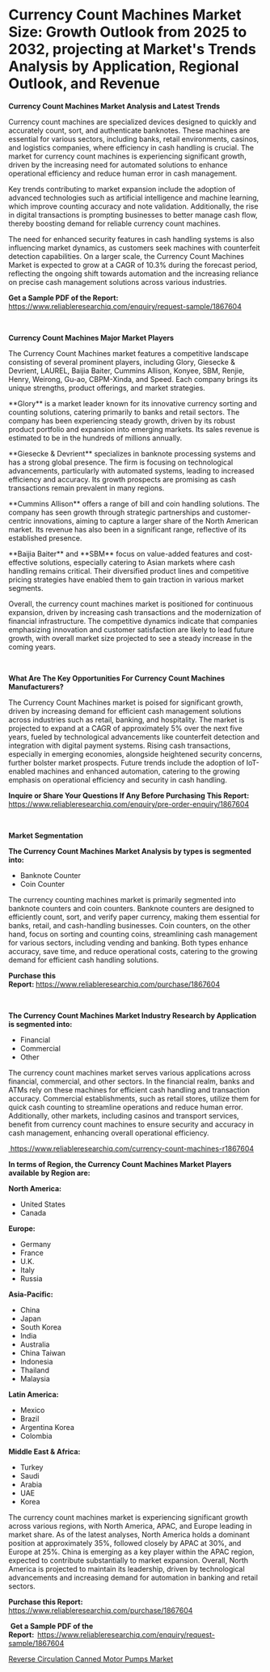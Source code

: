 <p><h1>Currency Count Machines Market Size: Growth Outlook from 2025 to 2032, projecting at Market's Trends Analysis by Application, Regional Outlook, and Revenue</h1></p><p><strong>Currency Count Machines Market Analysis and Latest Trends</strong></p>
<p><p>Currency count machines are specialized devices designed to quickly and accurately count, sort, and authenticate banknotes. These machines are essential for various sectors, including banks, retail environments, casinos, and logistics companies, where efficiency in cash handling is crucial. The market for currency count machines is experiencing significant growth, driven by the increasing need for automated solutions to enhance operational efficiency and reduce human error in cash management.</p><p>Key trends contributing to market expansion include the adoption of advanced technologies such as artificial intelligence and machine learning, which improve counting accuracy and note validation. Additionally, the rise in digital transactions is prompting businesses to better manage cash flow, thereby boosting demand for reliable currency count machines.</p><p>The need for enhanced security features in cash handling systems is also influencing market dynamics, as customers seek machines with counterfeit detection capabilities. On a larger scale, the Currency Count Machines Market is expected to grow at a CAGR of 10.3% during the forecast period, reflecting the ongoing shift towards automation and the increasing reliance on precise cash management solutions across various industries.</p></p>
<p><strong>Get a Sample PDF of the Report:&nbsp;</strong> <a href="https://www.reliableresearchiq.com/enquiry/request-sample/1867604?utm_campaign=3308&utm_medium=2&utm_source=Github&utm_content=ia&utm_term=12042025&utm_id=currency-count-machines">https://www.reliableresearchiq.com/enquiry/request-sample/1867604</a></p>
<p>&nbsp;</p>
<p><strong>Currency Count Machines Major Market Players</strong></p>
<p><p>The Currency Count Machines market features a competitive landscape consisting of several prominent players, including Glory, Giesecke & Devrient, LAUREL, Baijia Baiter, Cummins Allison, Konyee, SBM, Renjie, Henry, Weirong, Gu-ao, CBPM-Xinda, and Speed. Each company brings its unique strengths, product offerings, and market strategies.</p><p>**Glory** is a market leader known for its innovative currency sorting and counting solutions, catering primarily to banks and retail sectors. The company has been experiencing steady growth, driven by its robust product portfolio and expansion into emerging markets. Its sales revenue is estimated to be in the hundreds of millions annually.</p><p>**Giesecke & Devrient** specializes in banknote processing systems and has a strong global presence. The firm is focusing on technological advancements, particularly with automated systems, leading to increased efficiency and accuracy. Its growth prospects are promising as cash transactions remain prevalent in many regions.</p><p>**Cummins Allison** offers a range of bill and coin handling solutions. The company has seen growth through strategic partnerships and customer-centric innovations, aiming to capture a larger share of the North American market. Its revenue has also been in a significant range, reflective of its established presence.</p><p>**Baijia Baiter** and **SBM** focus on value-added features and cost-effective solutions, especially catering to Asian markets where cash handling remains critical. Their diversified product lines and competitive pricing strategies have enabled them to gain traction in various market segments.</p><p>Overall, the currency count machines market is positioned for continuous expansion, driven by increasing cash transactions and the modernization of financial infrastructure. The competitive dynamics indicate that companies emphasizing innovation and customer satisfaction are likely to lead future growth, with overall market size projected to see a steady increase in the coming years.</p></p>
<p>&nbsp;</p>
<p><strong>What Are The Key Opportunities For Currency Count Machines Manufacturers?</strong></p>
<p><p>The Currency Count Machines market is poised for significant growth, driven by increasing demand for efficient cash management solutions across industries such as retail, banking, and hospitality. The market is projected to expand at a CAGR of approximately 5% over the next five years, fueled by technological advancements like counterfeit detection and integration with digital payment systems. Rising cash transactions, especially in emerging economies, alongside heightened security concerns, further bolster market prospects. Future trends include the adoption of IoT-enabled machines and enhanced automation, catering to the growing emphasis on operational efficiency and security in cash handling.</p></p>
<p><strong>Inquire or Share Your Questions If Any Before Purchasing This Report:</strong> <a href="https://www.reliableresearchiq.com/enquiry/pre-order-enquiry/1867604?utm_campaign=3308&utm_medium=2&utm_source=Github&utm_content=ia&utm_term=12042025&utm_id=currency-count-machines">https://www.reliableresearchiq.com/enquiry/pre-order-enquiry/1867604</a></p>
<p>&nbsp;</p>
<p><strong>Market Segmentation</strong></p>
<p><strong>The Currency Count Machines Market Analysis by types is segmented into:</strong></p>
<p><ul><li>Banknote Counter</li><li>Coin Counter</li></ul></p>
<p><p>The currency counting machines market is primarily segmented into banknote counters and coin counters. Banknote counters are designed to efficiently count, sort, and verify paper currency, making them essential for banks, retail, and cash-handling businesses. Coin counters, on the other hand, focus on sorting and counting coins, streamlining cash management for various sectors, including vending and banking. Both types enhance accuracy, save time, and reduce operational costs, catering to the growing demand for efficient cash handling solutions.</p></p>
<p><strong>Purchase this Report:&nbsp;</strong><a href="https://www.reliableresearchiq.com/purchase/1867604?utm_campaign=3308&utm_medium=2&utm_source=Github&utm_content=ia&utm_term=12042025&utm_id=currency-count-machines">https://www.reliableresearchiq.com/purchase/1867604</a></p>
<p>&nbsp;</p>
<p><strong>The Currency Count Machines Market Industry Research by Application is segmented into:</strong></p>
<p><ul><li>Financial</li><li>Commercial</li><li>Other</li></ul></p>
<p><p>The currency count machines market serves various applications across financial, commercial, and other sectors. In the financial realm, banks and ATMs rely on these machines for efficient cash handling and transaction accuracy. Commercial establishments, such as retail stores, utilize them for quick cash counting to streamline operations and reduce human error. Additionally, other markets, including casinos and transport services, benefit from currency count machines to ensure security and accuracy in cash management, enhancing overall operational efficiency.</p></p>
<p><a href="https://www.reliableresearchiq.com/currency-count-machines-r1867604?utm_campaign=3308&utm_medium=2&utm_source=Github&utm_content=ia&utm_term=12042025&utm_id=currency-count-machines">&nbsp;https://www.reliableresearchiq.com/currency-count-machines-r1867604</a></p>
<p><strong>In terms of Region, the Currency Count Machines Market Players available by Region are:</strong></p>
<p>
    <p> <strong> North America: </strong>
        <ul>
            <li>United States</li>
            <li>Canada</li>
        </ul>
        </p> 
    <p> <strong> Europe: </strong>
        <ul>
            <li>Germany</li>
            <li>France</li>
            <li>U.K.</li>
            <li>Italy</li>
            <li>Russia</li>
        </ul>
        </p> 
    <p> <strong> Asia-Pacific: </strong>
        <ul>
            <li>China</li>
            <li>Japan</li>
            <li>South Korea</li>
            <li>India</li>
            <li>Australia</li>
            <li>China Taiwan</li>
            <li>Indonesia</li>
            <li>Thailand</li>
            <li>Malaysia</li>
        </ul>
        </p> 
    <p> <strong> Latin America: </strong>
        <ul>
            <li>Mexico</li>
            <li>Brazil</li>
            <li>Argentina Korea</li>
            <li>Colombia</li>
        </ul>
        </p> 
    <p> <strong> Middle East & Africa: </strong>
        <ul>
            <li>Turkey</li>
            <li>Saudi</li>
            <li>Arabia</li>
            <li>UAE</li>
            <li>Korea</li>
        </ul>
    </p>
    </p>
<p><p>The currency count machines market is experiencing significant growth across various regions, with North America, APAC, and Europe leading in market share. As of the latest analyses, North America holds a dominant position at approximately 35%, followed closely by APAC at 30%, and Europe at 25%. China is emerging as a key player within the APAC region, expected to contribute substantially to market expansion. Overall, North America is projected to maintain its leadership, driven by technological advancements and increasing demand for automation in banking and retail sectors.</p></p>
<p><strong>Purchase this Report: </strong><a href="https://www.reliableresearchiq.com/purchase/1867604?utm_campaign=3308&utm_medium=2&utm_source=Github&utm_content=ia&utm_term=12042025&utm_id=currency-count-machines">https://www.reliableresearchiq.com/purchase/1867604</a></p>
<p>&nbsp;<strong>Get a Sample PDF of the Report:&nbsp;&nbsp;</strong><a href="https://www.reliableresearchiq.com/enquiry/request-sample/1867604?utm_campaign=3308&utm_medium=2&utm_source=Github&utm_content=ia&utm_term=12042025&utm_id=currency-count-machines">https://www.reliableresearchiq.com/enquiry/request-sample/1867604</a></p>
<p><strong></strong></p>
<p><p><a href="https://github.com/wynonachirei9/Market-Research-Report-List-1/blob/main/reverse-circulation-canned-motor-pumps-market.md?utm_campaign=3308&utm_medium=2&utm_source=Github&utm_content=ia&utm_term=12042025&utm_id=currency-count-machines">Reverse Circulation Canned Motor Pumps Market</a></p></p>